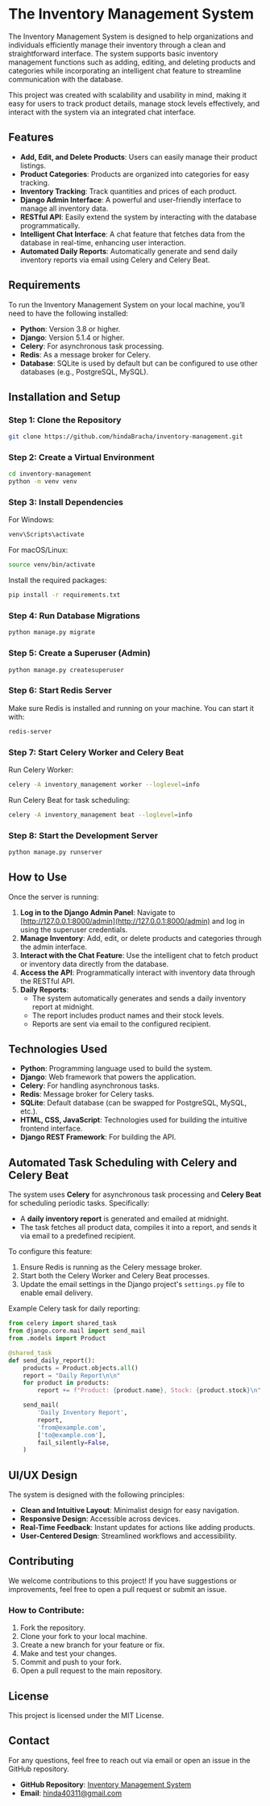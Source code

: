 # The Inventory Management System
The Inventory Management System is designed to help organizations and individuals efficiently manage their inventory through a clean and straightforward interface. The system supports basic inventory management functions such as adding, editing, and deleting products and categories while incorporating an intelligent chat feature to streamline communication with the database.

This project was created with scalability and usability in mind, making it easy for users to track product details, manage stock levels effectively, and interact with the system via an integrated chat interface.

## Features
- **Add, Edit, and Delete Products**: Users can easily manage their product listings.
- **Product Categories**: Products are organized into categories for easy tracking.
- **Inventory Tracking**: Track quantities and prices of each product.
- **Django Admin Interface**: A powerful and user-friendly interface to manage all inventory data.
- **RESTful API**: Easily extend the system by interacting with the database programmatically.
- **Intelligent Chat Interface**: A chat feature that fetches data from the database in real-time, enhancing user interaction.
- **Automated Daily Reports**: Automatically generate and send daily inventory reports via email using Celery and Celery Beat.

## Requirements
To run the Inventory Management System on your local machine, you’ll need to have the following installed:

- **Python**: Version 3.8 or higher.
- **Django**: Version 5.1.4 or higher.
- **Celery**: For asynchronous task processing.
- **Redis**: As a message broker for Celery.
- **Database**: SQLite is used by default but can be configured to use other databases (e.g., PostgreSQL, MySQL).

## Installation and Setup
### Step 1: Clone the Repository
```bash
git clone https://github.com/hindaBracha/inventory-management.git
```

### Step 2: Create a Virtual Environment
```bash
cd inventory-management  
python -m venv venv
```

### Step 3: Install Dependencies
For Windows:
```bash
venv\Scripts\activate
```
For macOS/Linux:
```bash
source venv/bin/activate
```
Install the required packages:
```bash
pip install -r requirements.txt
```

### Step 4: Run Database Migrations
```bash
python manage.py migrate
```

### Step 5: Create a Superuser (Admin)
```bash
python manage.py createsuperuser
```

### Step 6: Start Redis Server
Make sure Redis is installed and running on your machine. You can start it with:
```bash
redis-server
```

### Step 7: Start Celery Worker and Celery Beat
Run Celery Worker:
```bash
celery -A inventory_management worker --loglevel=info
```
Run Celery Beat for task scheduling:
```bash
celery -A inventory_management beat --loglevel=info
```

### Step 8: Start the Development Server
```bash
python manage.py runserver
```

## How to Use
Once the server is running:

1. **Log in to the Django Admin Panel**: Navigate to [http://127.0.0.1:8000/admin](http://127.0.0.1:8000/admin) and log in using the superuser credentials.
2. **Manage Inventory**: Add, edit, or delete products and categories through the admin interface.
3. **Interact with the Chat Feature**: Use the intelligent chat to fetch product or inventory data directly from the database.
4. **Access the API**: Programmatically interact with inventory data through the RESTful API.
5. **Daily Reports**:
   - The system automatically generates and sends a daily inventory report at midnight.
   - The report includes product names and their stock levels.
   - Reports are sent via email to the configured recipient.

## Technologies Used
- **Python**: Programming language used to build the system.
- **Django**: Web framework that powers the application.
- **Celery**: For handling asynchronous tasks.
- **Redis**: Message broker for Celery tasks.
- **SQLite**: Default database (can be swapped for PostgreSQL, MySQL, etc.).
- **HTML, CSS, JavaScript**: Technologies used for building the intuitive frontend interface.
- **Django REST Framework**: For building the API.

## Automated Task Scheduling with Celery and Celery Beat
The system uses **Celery** for asynchronous task processing and **Celery Beat** for scheduling periodic tasks. Specifically:

- A **daily inventory report** is generated and emailed at midnight.
- The task fetches all product data, compiles it into a report, and sends it via email to a predefined recipient.

To configure this feature:
1. Ensure Redis is running as the Celery message broker.
2. Start both the Celery Worker and Celery Beat processes.
3. Update the email settings in the Django project's `settings.py` file to enable email delivery.

Example Celery task for daily reporting:
```python
from celery import shared_task
from django.core.mail import send_mail
from .models import Product

@shared_task
def send_daily_report():
    products = Product.objects.all()
    report = "Daily Report\n\n"
    for product in products:
        report += f"Product: {product.name}, Stock: {product.stock}\n"

    send_mail(
        'Daily Inventory Report',
        report,
        'from@example.com',
        ['to@example.com'],
        fail_silently=False,
    )
```

## UI/UX Design
The system is designed with the following principles:
- **Clean and Intuitive Layout**: Minimalist design for easy navigation.
- **Responsive Design**: Accessible across devices.
- **Real-Time Feedback**: Instant updates for actions like adding products.
- **User-Centered Design**: Streamlined workflows and accessibility.

## Contributing
We welcome contributions to this project! If you have suggestions or improvements, feel free to open a pull request or submit an issue.

### How to Contribute:
1. Fork the repository.
2. Clone your fork to your local machine.
3. Create a new branch for your feature or fix.
4. Make and test your changes.
5. Commit and push to your fork.
6. Open a pull request to the main repository.

## License
This project is licensed under the MIT License.

## Contact
For any questions, feel free to reach out via email or open an issue in the GitHub repository.

- **GitHub Repository**: [Inventory Management System](https://github.com/hindaBracha/inventory-management)
- **Email**: hinda40311@gmail.com

